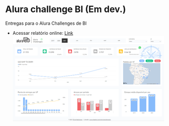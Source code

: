 # Alura challenge BI (Em dev.)
Entregas para o Alura Challenges de BI
* Acessar relatório online: [Link](https://app.powerbi.com/view?r=eyJrIjoiOTUwNTQ5NTMtYTllYS00NWIxLTgwZDMtZTk2MDkwMjliZWFlIiwidCI6Ijc2ODE4YzFjLWIyMzctNGVjYy1hMGZkLTI5NmI5ODUwNDIwNiJ9&pageName=ReportSection)
![Dashboard Semana 1](https://github.com/ericknishimoto/alurachallengebi/blob/master/Alura%20log/print.PNG?raw=true)

